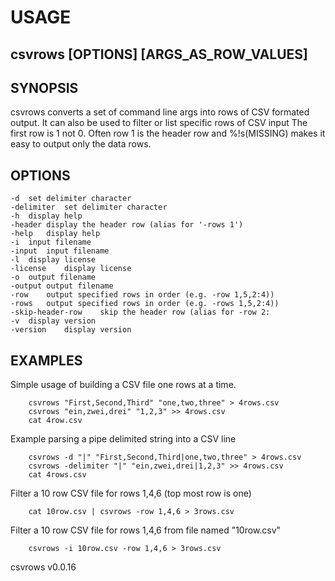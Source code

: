 
# USAGE

## csvrows [OPTIONS] [ARGS_AS_ROW_VALUES]

## SYNOPSIS

csvrows converts a set of command line args into rows of CSV formated output.
It can also be used to filter or list specific rows of CSV input
The first row is 1 not 0. Often row 1 is the header row and %!s(MISSING) makes it
easy to output only the data rows.

## OPTIONS

	-d	set delimiter character
	-delimiter	set delimiter character
	-h	display help
	-header	display the header row (alias for '-rows 1')
	-help	display help
	-i	input filename
	-input	input filename
	-l	display license
	-license	display license
	-o	output filename
	-output	output filename
	-row	output specified rows in order (e.g. -row 1,5,2:4))
	-rows	output specified rows in order (e.g. -rows 1,5,2:4))
	-skip-header-row	skip the header row (alias for -row 2:
	-v	display version
	-version	display version

## EXAMPLES

Simple usage of building a CSV file one rows at a time.

```shell
    csvrows "First,Second,Third" "one,two,three" > 4rows.csv
    csvrows "ein,zwei,drei" "1,2,3" >> 4rows.csv
    cat 4row.csv
```

Example parsing a pipe delimited string into a CSV line

```shell
    csvrows -d "|" "First,Second,Third|one,two,three" > 4rows.csv
    csvrows -delimiter "|" "ein,zwei,drei|1,2,3" >> 4rows.csv
    cat 4rows.csv
```

Filter a 10 row CSV file for rows 1,4,6 (top most row is one)

```shell
    cat 10row.csv | csvrows -row 1,4,6 > 3rows.csv
```

Filter a 10 row CSV file for rows 1,4,6 from file named "10row.csv"

```shell
    csvrows -i 10row.csv -row 1,4,6 > 3rows.csv
```


csvrows v0.0.16
